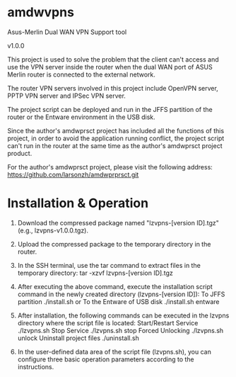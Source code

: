 # amdwvpns
Asus-Merlin Dual WAN VPN Support tool

v1.0.0

This project is used to solve the problem that the client can't access and use the VPN server inside the router when the dual WAN port of ASUS Merlin router is connected to the external network.

The router VPN servers involved in this project include OpenVPN server, PPTP VPN server and IPSec VPN server.

The project script can be deployed and run in the JFFS partition of the router or the Entware environment in the USB disk.

Since the author's amdwprsct project has included all the functions of this project, in order to avoid the application running conflict, the project script can't run in the router at the same time as the author's amdwprsct project product.

For the author's amdwprsct project, please visit the following address: https://github.com/larsonzh/amdwprprsct.git


# Installation & Operation

1. Download the compressed package named "lzvpns-[version ID].tgz" (e.g., lzvpns-v1.0.0.tgz).

2. Upload the compressed package to the temporary directory in the router.

3. In the SSH terminal, use the tar command to extract files in the temporary directory:
        tar -xzvf lzvpns-[version ID].tgz

4. After executing the above command, execute the installation script command in the newly created directory (lzvpns-[version ID]):
        To JFFS partition            ./install.sh
            or
        To the Entware of USB disk   ./install.sh entware

5. After installation, the following commands can be executed in the lzvpns directory where the script file is located:
        Start/Restart Service        ./lzvpns.sh
        Stop Service                 ./lzvpns.sh stop
        Forced Unlocking             ./lzvpns.sh unlock
        Uninstall project files       ./uninstall.sh

6. In the user-defined data area of the script file (lzvpns.sh), you can configure three basic operation parameters according to the instructions.
